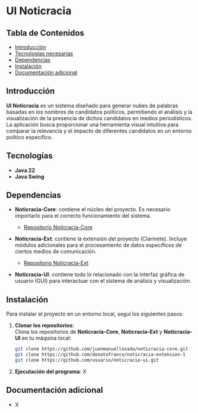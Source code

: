 # UI Noticracia

## Tabla de Contenidos
- [Introducción](#introducción)
- [Tecnologías necesarias](#tecnologías-necesarias)
- [Dependencias](#dependencias)
- [Instalación](#instalación)
- [Documentación adicional](#documentación-adicional)

## Introducción

**UI Noticracia** es un sistema diseñado para generar nubes de palabras basadas en los nombres de candidatos políticos, permitiendo el análisis y la visualización de la presencia de dichos candidatos en medios periodísticos. La aplicación busca proporcionar una herramienta visual intuitiva para comparar la relevancia y el impacto de diferentes candidatos en un entorno político específico.

## Tecnologías

- **Java 22**  
- **Java Swing**

## Dependencias

- **Noticracia-Core**: contiene el núcleo del proyecto. Es necesario importarlo para el correcto funcionamiento del sistema.  
  - [Repositorio Noticracia-Core](https://github.com/juanmanuellosada/noticracia-core.git)

- **Noticracia-Ext**: contiene la extensión del proyecto (Clarinete). Incluye módulos adicionales para el procesamiento de datos específicos de ciertos medios de comunicación.  
  - [Repositorio Noticracia-Ext](https://github.com/donatofranco/noticracia-extension-1)

- **Noticracia-UI**: contiene todo lo relacionado con la interfaz gráfica de usuario (GUI) para interactuar con el sistema de análisis y visualización.

## Instalación

Para instalar el proyecto en un entorno local, seguí los siguientes pasos:

1. **Clonar los repositorios**:  
   Clona los repositorios de **Noticracia-Core**, **Noticracia-Ext** y **Noticracia-UI** en tu máquina local:
   ```bash
   git clone https://github.com/juanmanuellosada/noticracia-core.git
   git clone https://github.com/donatofranco/noticracia-extension-1
   git clone https://github.com/usuario/noticracia-ui.git
   ```

2. **Ejecutación del programa**:
   X

## Documentación adicional

- X
